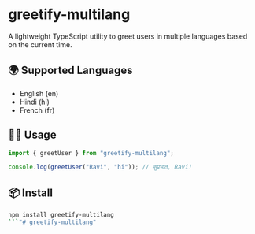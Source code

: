 # greetify-multilang

A lightweight TypeScript utility to greet users in multiple languages based on the current time.

## 🌍 Supported Languages

- English (en)
- Hindi (hi)
- French (fr)

## 🧑‍💻 Usage

```ts
import { greetUser } from "greetify-multilang";

console.log(greetUser("Ravi", "hi")); // सुप्रभात, Ravi!
```

## 📦 Install

```bash
npm install greetify-multilang
```"# greetify-multilang" 
